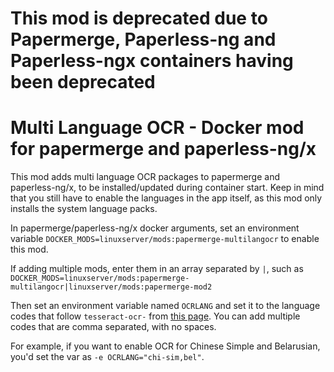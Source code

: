 # This mod is deprecated due to Papermerge, Paperless-ng and Paperless-ngx containers having been deprecated

# Multi Language OCR - Docker mod for papermerge and paperless-ng/x

This mod adds multi language OCR packages to papermerge and paperless-ng/x, to be installed/updated during container start. Keep in mind that you still have to enable the languages in the app itself, as this mod only installs the system language packs.

In papermerge/paperless-ng/x docker arguments, set an environment variable `DOCKER_MODS=linuxserver/mods:papermerge-multilangocr` to enable this mod.

If adding multiple mods, enter them in an array separated by `|`, such as `DOCKER_MODS=linuxserver/mods:papermerge-multilangocr|linuxserver/mods:papermerge-mod2`

Then set an environment variable named `OCRLANG` and set it to the language codes that follow `tesseract-ocr-` from [this page](https://packages.ubuntu.com/focal/tesseract-ocr-all). You can add multiple codes that are comma separated, with no spaces.

For example, if you want to enable OCR for Chinese Simple and Belarusian, you'd set the var as `-e OCRLANG="chi-sim,bel"`.
